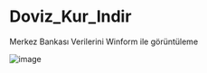 
# Doviz_Kur_Indir


Merkez Bankası Verilerini Winform ile  görüntüleme 


![image](https://user-images.githubusercontent.com/47661993/195317685-c8549abe-ff51-425d-9d57-915e5aa6f1b9.png)
